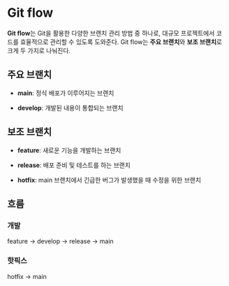 # Git flow

**Git flow**는 Git을 활용한 다양한 브랜치 관리 방법 중 하나로, 대규모 프로젝트에서 코드를 효율적으로 관리할 수 있도록 도와준다. Git flow는 **주요 브랜치**와 **보조 브랜치**로 크게 두 가지로 나눠진다.

## 주요 브랜치

- **main**: 정식 배포가 이루어지는 브랜치

- **develop**: 개발된 내용이 통합되는 브랜치

## 보조 브랜치

- **feature**: 새로운 기능을 개발하는 브랜치

- **release**: 배포 준비 및 테스트를 하는 브랜치

- **hotfix**: main 브랜치에서 긴급한 버그가 발생했을 때 수정을 위한 브랜치

## 흐름

### 개발

feature -> develop -> release -> main

### 핫픽스

hotfix -> main
